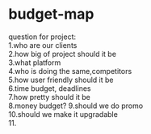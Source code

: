 # budget-map

question for project:  
1.who are our clients  
2.how big of project should it be  
3.what platform  
4.who is doing the same,competitors  
5.how user friendly should it be  
6.time budget, deadlines  
7.how pretty should it be  
8.money budget? 
9.should we do promo  
10.should we make it upgradable  
11.  

